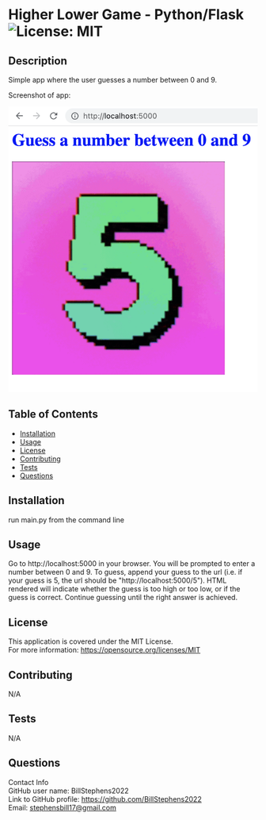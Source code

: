 # Higher Lower Game - Python/Flask<br>![License: MIT](https://img.shields.io/badge/License-MIT-yellow.svg)

  ## Description

  Simple app where the user guesses a number between 0 and 9.

  Screenshot of app:
  
![screenshot](screenshot.png)

  ## Table of Contents
  
  - [Installation](#installation)
  - [Usage](#usage)
  - [License](#license)
  - [Contributing](#contributing)
  - [Tests](#tests)
  - [Questions](#questions)
  
  ## Installation
  
  run main.py from the command line
  
  ## Usage
  
  Go to http://localhost:5000 in your browser. You will be prompted to enter a number between 0 and 9. To guess,
  append your guess to the url (i.e. if your guess is 5, the url should be "http://localhost:5000/5"). 
  HTML rendered will indicate whether the guess is too high or too low, or if the guess is correct.  Continue 
  guessing until the right answer is achieved.

  ## License
This application is covered under the MIT License.
<br>For more information: https://opensource.org/licenses/MIT
  
  ## Contributing
  N/A
  
  ## Tests
  N/A

  ## Questions
  Contact Info<br>
  GitHub user name: BillStephens2022<br>
  Link to GitHub profile: https://github.com/BillStephens2022<br>
  Email: stephensbill17@gmail.com
